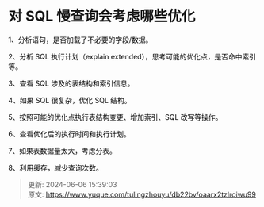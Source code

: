 # 对 SQL 慢查询会考虑哪些优化

<font style="color:rgb(0,0,0);">1、分析语句，是否加载了不必要的字段/数据。 </font>

<font style="color:rgb(0,0,0);">2、分析 SQL 执行计划（explain extended），思考可能的优化点，是否命中索引等。 </font>

<font style="color:rgb(0,0,0);">3、查看 SQL 涉及的表结构和索引信息。 </font>

<font style="color:rgb(0,0,0);">4、如果 SQL 很复杂，优化 SQL 结构。 </font>

<font style="color:rgb(0,0,0);">5、按照可能的优化点执行表结构变更、增加索引、SQL 改写等操作。 </font>

<font style="color:rgb(0,0,0);">6、查看优化后的执行时间和执行计划。 </font>

<font style="color:rgb(0,0,0);">7、如果表数据量太大，考虑分表。 </font>

<font style="color:rgb(0,0,0);">8、利用缓存，减少查询次数。</font>



> 更新: 2024-06-06 15:39:03  
> 原文: <https://www.yuque.com/tulingzhouyu/db22bv/oaarx2tzlroiwu99>